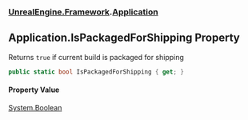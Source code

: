 ### [UnrealEngine.Framework](./UnrealEngine-Framework.md 'UnrealEngine.Framework').[Application](./Application.md 'UnrealEngine.Framework.Application')
## Application.IsPackagedForShipping Property
Returns `true` if current build is packaged for shipping  
```csharp
public static bool IsPackagedForShipping { get; }
```
#### Property Value
[System.Boolean](https://docs.microsoft.com/en-us/dotnet/api/System.Boolean 'System.Boolean')  
